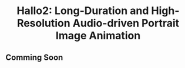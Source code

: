 <h1 align='center'>Hallo2: Long-Duration and High-Resolution Audio-driven Portrait Image Animation</h1>

## Comming Soon

